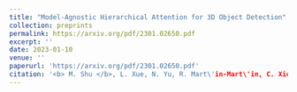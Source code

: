 ```yaml
---
title: "Model-Agnostic Hierarchical Attention for 3D Object Detection"
collection: preprints
permalink: https://arxiv.org/pdf/2301.02650.pdf
excerpt: ''
date: 2023-01-10
venue: ''
paperurl: 'https://arxiv.org/pdf/2301.02650.pdf'
citation: '<b> M. Shu </b>, L. Xue, N. Yu, R. Mart\'in-Mart\'in, C. Xiong, T. Goldstein, J. C. Niebles, R. Xu. Pre-print, 2023'
---
```

